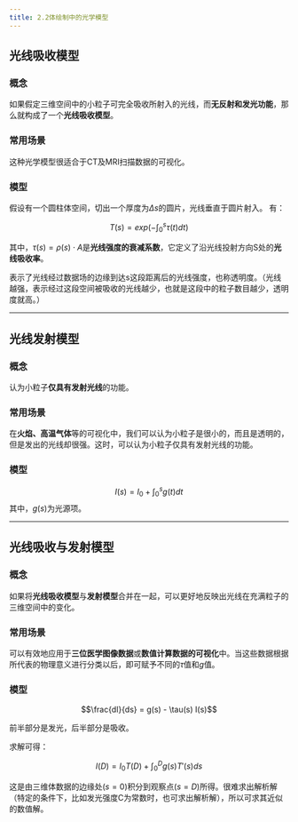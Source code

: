 ```yaml
---
title: 2.2体绘制中的光学模型 
---
```

## 光线吸收模型
### 概念
如果假定三维空间中的小粒子可完全吸收所射入的光线，而**无反射和发光功能**，那么就构成了一个**光线吸收模型**。
### 常用场景
这种光学模型很适合于CT及MRI扫描数据的可视化。
### 模型
假设有一个圆柱体空间，切出一个厚度为$\Delta s$的圆片，光线垂直于圆片射入。
有：

$$T(s)=exp(-\int_0^s \tau(t) dt)$$

其中，$\tau(s)=\rho(s)\cdot A$是**光线强度的衰减系数**，它定义了沿光线投射方向S处的**光线吸收率**。

表示了光线经过数据场的边缘到达s这段距离后的光线强度，也称透明度。（光线越强，表示经过这段空间被吸收的光线越少，也就是这段中的粒子数目越少，透明度就高。）


----------

## 光线发射模型
### 概念
认为小粒子**仅具有发射光线**的功能。
### 常用场景
在**火焰、高温气体**等的可视化中，我们可以认为小粒子是很小的，而且是透明的，但是发出的光线却很强。这时，可以认为小粒子仅具有发射光线的功能。
### 模型
$$I(s)=I_0 + \int _0 ^s g(t) dt$$
其中，$g(s)$为光源项。


----------


## 光线吸收与发射模型
### 概念
如果将**光线吸收模型**与**发射模型**合并在一起，可以更好地反映出光线在充满粒子的三维空间中的变化。
### 常用场景
可以有效地应用于**三位医学图像数据**或**数值计算数据的可视化**中。当这些数据根据所代表的物理意义进行分类以后，即可赋予不同的$\tau$值和$g$值。
### 模型

$$\frac{dI}{ds} = g(s) - \tau(s) I(s)$$

前半部分是发光，后半部分是吸收。

求解可得：

$$I(D) = I_0 T(D) + \int_0^Dg(s)T'(s)ds$$

这是由三维体数据的边缘处$(s=0)$积分到观察点$(s=D)$所得。很难求出解析解（特定的条件下，比如发光强度C为常数时，也可求出解析解），所以可求其近似的数值解。



